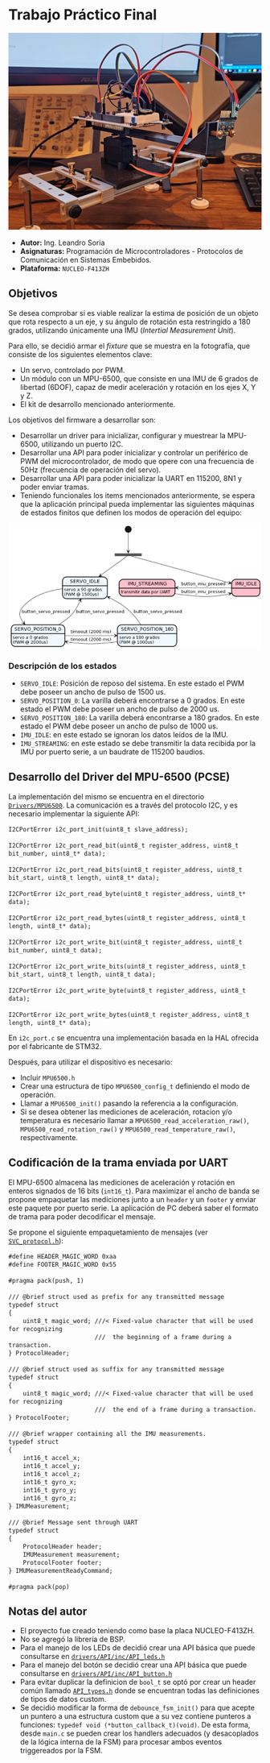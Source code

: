 # Trabajo Práctico Final

![Debounce FSM](Resources/device.jpg "Dispositivo montado")
* **Autor:** Ing. Leandro Soria
* **Asignaturas:** Programación de Microcontroladores - Protocolos de Comunicación en Sistemas Embebidos.
* **Plataforma:** `NUCLEO-F413ZH`

## Objetivos
Se desea comprobar si es viable realizar la estima de posición de un objeto que rota respecto a un eje, y su ángulo de rotación esta restringido a 180 grados, utilizando únicamente una IMU (*Intertial Measurement Unit*).

Para ello, se decidió armar el *fixture* que se muestra en la fotografía, que consiste de los siguientes elementos clave:
* Un servo, controlado por PWM.
* Un módulo con un MPU-6500, que consiste en una IMU de 6 grados de libertad (6DOF), capaz de medir aceleración y rotación en los ejes X, Y y Z.
* El kit de desarrollo mencionado anteriormente.

Los objetivos del firmware a desarrollar son:
* Desarrollar un driver para inicializar, configurar y muestrear la MPU-6500, utilizando un puerto I2C.
* Desarrollar una API para poder inicializar y controlar un periférico de PWM del microcontrolador, de modo que opere con una frecuencia de 50Hz (frecuencia de operación del servo).
* Desarrollar una API para poder inicializar la UART en 115200, 8N1 y poder enviar tramas.
* Teniendo funcionales los items mencionados anteriormente, se espera que la aplicación principal pueda implementar las siguientes máquinas de estados finitos que definen los modos de operación del equipo:

![FSMs](Resources/fsm.png "Máquinas de Estado del dispositivo")

### Descripción de los estados
* `SERVO_IDLE`: Posición de reposo del sistema. En este estado el PWM debe poseer un ancho de pulso de 1500 us.
* `SERVO_POSITION_0`: La varilla deberá encontrarse a 0 grados. En este estado el PWM debe poseer un ancho de pulso de 2000 us.
* `SERVO_POSITION_180`: La varilla deberá encontrarse a 180 grados. En este estado el PWM debe poseer un ancho de pulso de 1000 us.
* `IMU_IDLE`: en este estado se ignoran los datos leídos de la IMU.
* `IMU_STREAMING`: en este estado se debe transmitir la data recibida por la IMU por puerto serie, a un baudrate de 115200 baudios.


## Desarrollo del Driver del MPU-6500 (PCSE)
La implementación del mismo se encuentra en el directorio [`Drivers/MPU6500`](https://github.com/lmsoria/cese-pdm-workspace/tree/tp-final-dev/tp-final/Drivers/MPU6500). La comunicación es a través del protocolo I2C, y es necesario implementar la siguiente API:
```
I2CPortError i2c_port_init(uint8_t slave_address);

I2CPortError i2c_port_read_bit(uint8_t register_address, uint8_t bit_number, uint8_t* data);

I2CPortError i2c_port_read_bits(uint8_t register_address, uint8_t bit_start, uint8_t length, uint8_t* data);

I2CPortError i2c_port_read_byte(uint8_t register_address, uint8_t* data);

I2CPortError i2c_port_read_bytes(uint8_t register_address, uint8_t length, uint8_t* data);

I2CPortError i2c_port_write_bit(uint8_t register_address, uint8_t bit_number, uint8_t data);

I2CPortError i2c_port_write_bits(uint8_t register_address, uint8_t bit_start, uint8_t length, uint8_t data);

I2CPortError i2c_port_write_byte(uint8_t register_address, uint8_t data);

I2CPortError i2c_port_write_bytes(uint8_t register_address, uint8_t length, uint8_t* data);
```

En `i2c_port.c` se encuentra una implementación basada en la HAL ofrecida por el fabricante de STM32.

Después, para utilizar el dispositivo es necesario:
* Incluir `MPU6500.h`
* Crear una estructura de tipo `MPU6500_config_t` definiendo el modo de operación.
* Llamar a `MPU6500_init()` pasando la referencia a la configuración.
* Si se desea obtener las mediciones de aceleración, rotacion y/o temperatura es necesario llamar a `MPU6500_read_acceleration_raw()`, `MPU6500_read_rotation_raw()` y `MPU6500_read_temperature_raw()`, respectivamente.

## Codificación de la trama enviada por UART
El MPU-6500 almacena las mediciones de aceleración y rotación en enteros signados de 16 bits (`int16_t`). Para maximizar el ancho de banda se propone empaquetar las mediciones junto a un `header` y un `footer` y enviar este paquete por puerto serie. La aplicación de PC deberá saber el formato de trama para poder decodificar el mensaje.

Se propone el siguiente empaquetamiento de mensajes (ver [`SVC_protocol.h`](https://github.com/lmsoria/cese-pdm-workspace/blob/tp-final-dev/tp-final/Services/inc/SVC_protocol.h)):
```
#define HEADER_MAGIC_WORD 0xaa
#define FOOTER_MAGIC_WORD 0x55

#pragma pack(push, 1)

/// @brief struct used as prefix for any transmitted message
typedef struct
{
    uint8_t magic_word; ///< Fixed-value character that will be used for recognizing
                        ///  the beginning of a frame during a transaction.
} ProtocolHeader;

/// @brief struct used as suffix for any transmitted message
typedef struct
{
    uint8_t magic_word; ///< Fixed-value character that will be used for recognizing
                        ///  the end of a frame during a transaction.
} ProtocolFooter;

/// @brief wrapper containing all the IMU measurements.
typedef struct
{
    int16_t accel_x;
    int16_t accel_y;
    int16_t accel_z;
    int16_t gyro_x;
    int16_t gyro_y;
    int16_t gyro_z;
} IMUMeasurement;

/// @brief Message sent through UART
typedef struct
{
    ProtocolHeader header;
    IMUMeasurement measurement;
    ProtocolFooter footer;
} IMUMeasurementReadyCommand;

#pragma pack(pop)
```

## Notas del autor
* El proyecto fue creado teniendo como base la placa NUCLEO-F413ZH.
* No se agregó la librería de BSP.
* Para el manejo de los LEDs de decidió crear una API básica que puede consultarse en [`drivers/API/inc/API_leds.h`](https://github.com/lmsoria/cese-pdm-workspace/blob/main/practica-05/Drivers/API/inc/API_leds.h)
* Para el manejo del botón se decidió crear una API básica que puede consultarse en [`drivers/API/inc/API_button.h`](https://github.com/lmsoria/cese-pdm-workspace/blob/main/practica-05/Drivers/API/inc/API_button.h)
* Para evitar duplicar la definicion de `bool_t` se optó por crear un header común llamado [`API_types.h`](https://github.com/lmsoria/cese-pdm-workspace/blob/main/practica-05/Drivers/API/inc/API_types.h) donde se encuentran todas las definiciones de tipos de datos custom.
* Se decidió modificar la forma de `debounce_fsm_init()` para que acepte un puntero a una estructura custom que a su vez contiene punteros a funciones: `typedef void (*button_callback_t)(void)`. De esta forma, desde `main.c` se pueden crear los handlers adecuados (y desacoplados de la lógica interna de la FSM) para procesar ambos eventos triggereados por la FSM.